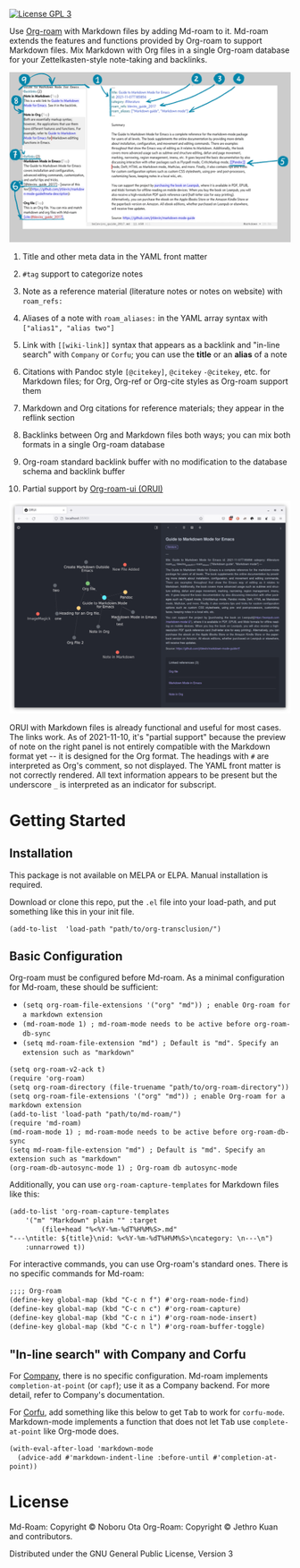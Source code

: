 [![License GPL 3][badge-license]](http://www.gnu.org/licenses/gpl-3.0.txt)

Use [Org-roam](https://www.orgroam.com/) with Markdown files by adding Md-roam
to it.  Md-roam extends the features and functions provided by Org-roam to
support Markdown files. Mix Markdown with Org files in a single Org-roam database
for your Zettelkasten-style note-taking and backlinks.

![Screen shot showing main features of Org-roam supported by Md-roam](./images/md-roam-v2-overview.png)

1. Title and other meta data in the YAML front matter

2. `#tag` support to categorize notes

3. Note as a reference material (literature notes or notes on website) with `roam_refs:`

4. Aliases of a note with `roam_aliases:` in the YAML array syntax with `["alias1", "alias two"]`

5. Link with `[[wiki-link]]` syntax that appears as a backlink and "in-line search" with `Company` or `Corfu`; you can use the **title** or an **alias** of a note

6. Citations with Pandoc style `[@citekey]`, `@citekey` `-@citekey`, etc. for Markdown files; for Org, Org-ref or Org-cite styles as Org-roam support them

7. Markdown and Org citations for reference materials; they appear in the reflink section

8. Backlinks between Org and Markdown files both ways; you can mix both formats in a single Org-roam database

9. Org-roam standard backlink buffer with no modification to the database schema and backlink buffer

10. Partial support by [Org-roam-ui (ORUI)](https://github.com/org-roam/org-roam-ui)

![Graph and note preview by ORUI](./images/ORUI.png)

ORUI with Markdown files is already functional and useful for most cases. The links work. As of 2021-11-10, it's "partial support" because the preview of note on the right panel is not entirely compatible with the Markdown format yet -- it is designed for the Org format. The headings with `#` are interpreted as Org's comment, so not displayed. The YAML front matter is not correctly rendered. All text information appears to be present but the underscore `_` is interpreted as an indicator for subscript. 


# Getting Started

## Installation

This package is not available on MELPA or ELPA. Manual installation is required.

Download or clone this repo, put the `.el` file into your load-path, and put
something like this in your init file.

```emacs-lisp
(add-to-list  'load-path "path/to/org-transclusion/")
```

## Basic Configuration

Org-roam must be configured before Md-roam. As a minimal configuration for Md-roam, these should be sufficient:

- `(setq org-roam-file-extensions '("org" "md")) ; enable Org-roam for a markdown extension`
- `(md-roam-mode 1) ; md-roam-mode needs to be active before org-roam-db-sync`
- `(setq md-roam-file-extension "md") ; Default is "md". Specify an extension such as "markdown"`

```emacs-lisp
(setq org-roam-v2-ack t)
(require 'org-roam)
(setq org-roam-directory (file-truename "path/to/org-roam-directory"))
(setq org-roam-file-extensions '("org" "md")) ; enable Org-roam for a markdown extension
(add-to-list 'load-path "path/to/md-roam/")
(require 'md-roam)
(md-roam-mode 1) ; md-roam-mode needs to be active before org-roam-db-sync
(setq md-roam-file-extension "md") ; Default is "md". Specify an extension such as "markdown"
(org-roam-db-autosync-mode 1) ; Org-roam db autosync-mode
```

Additionally, you can use `org-roam-capture-templates` for Markdown files like this:

```emacs-lisp
(add-to-list 'org-roam-capture-templates
    '("m" "Markdown" plain "" :target
        (file+head "%<%Y-%m-%dT%H%M%S>.md"
"---\ntitle: ${title}\nid: %<%Y-%m-%dT%H%M%S>\ncategory: \n---\n")
    :unnarrowed t))
```

For interactive commands, you can use Org-roam's standard ones. There is no specific commands for Md-roam:

```emacs-lisp
;;;; Org-roam
(define-key global-map (kbd "C-c n f") #'org-roam-node-find)
(define-key global-map (kbd "C-c n c") #'org-roam-capture)
(define-key global-map (kbd "C-c n i") #'org-roam-node-insert)
(define-key global-map (kbd "C-c n l") #'org-roam-buffer-toggle)
```

## "In-line search" with Company and Corfu

For [Company](https://github.com/company-mode/company-mode), there is no specific configuration. Md-roam implements `completion-at-point` (or `capf`); use it as a Company backend. For more detail, refer to Company's documentation.

For [Corfu](https://github.com/minad/corfu), add something like this below to get <kbd>Tab</kbd> to work for `corfu-mode`. Markdown-mode implements a function that does not let <kbd>Tab</kbd> use `complete-at-point` like Org-mode does.

```emacs-lisp
(with-eval-after-load 'markdown-mode
  (advice-add #'markdown-indent-line :before-until #'completion-at-point))
```

# License

Md-Roam: Copyright © Noboru Ota
Org-Roam: Copyright © Jethro Kuan and contributors.

Distributed under the GNU General Public License, Version 3

[org]: https://orgmode.org/
[badge-license]: https://img.shields.io/badge/license-GPL_3-green.svg
[docs]: https://org-roam.github.io/org-roam/manual/
[slack]: https://join.slack.com/t/orgroam/shared_invite/zt-deoqamys-043YQ~s5Tay3iJ5QRI~Lxg
[discourse]: https://org-roam.discourse.group/
